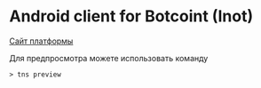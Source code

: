 # Android client for Botcoint (Inot)

[Сайт платформы](botcoint.ru)

Для предпросмотра можете использовать команду
```
> tns preview
```